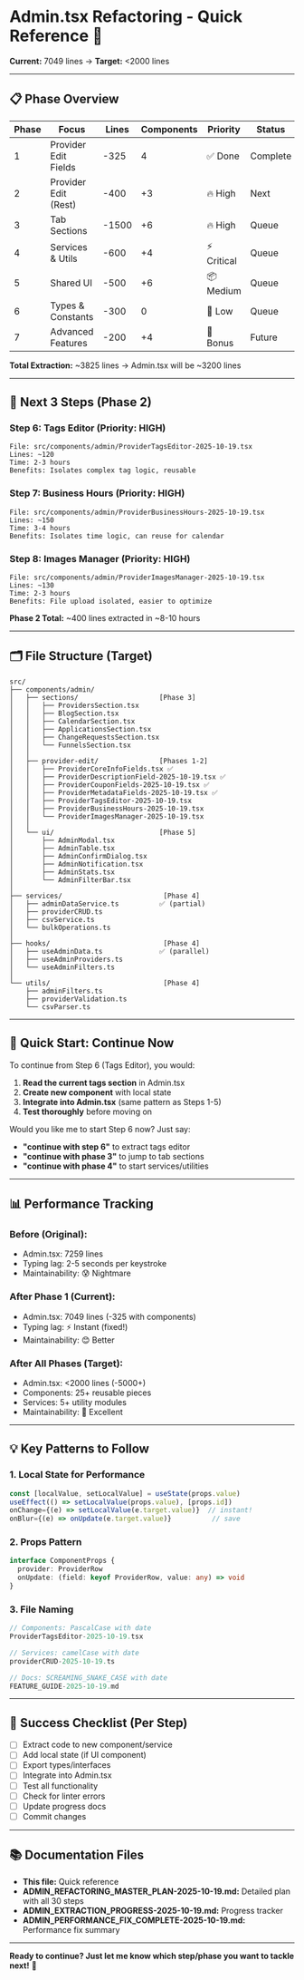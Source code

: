 # Admin.tsx Refactoring - Quick Reference 🚀

**Current:** 7049 lines → **Target:** <2000 lines

---

## 📋 Phase Overview

| Phase | Focus | Lines | Components | Priority | Status |
|-------|-------|-------|------------|----------|--------|
| 1 | Provider Edit Fields | -325 | 4 | ✅ Done | Complete |
| 2 | Provider Edit (Rest) | -400 | +3 | 🔥 High | Next |
| 3 | Tab Sections | -1500 | +6 | 🔥 High | Queue |
| 4 | Services & Utils | -600 | +4 | ⚡ Critical | Queue |
| 5 | Shared UI | -500 | +6 | 📦 Medium | Queue |
| 6 | Types & Constants | -300 | 0 | 📝 Low | Queue |
| 7 | Advanced Features | -200 | +4 | 🎁 Bonus | Future |

**Total Extraction:** ~3825 lines → Admin.tsx will be ~3200 lines

---

## 🎯 Next 3 Steps (Phase 2)

### Step 6: Tags Editor (Priority: HIGH)
```
File: src/components/admin/ProviderTagsEditor-2025-10-19.tsx
Lines: ~120
Time: 2-3 hours
Benefits: Isolates complex tag logic, reusable
```

### Step 7: Business Hours (Priority: HIGH)
```
File: src/components/admin/ProviderBusinessHours-2025-10-19.tsx
Lines: ~150
Time: 3-4 hours
Benefits: Isolates time logic, can reuse for calendar
```

### Step 8: Images Manager (Priority: HIGH)
```
File: src/components/admin/ProviderImagesManager-2025-10-19.tsx
Lines: ~130
Time: 2-3 hours
Benefits: File upload isolated, easier to optimize
```

**Phase 2 Total:** ~400 lines extracted in ~8-10 hours

---

## 🗂️ File Structure (Target)

```
src/
├── components/admin/
│   ├── sections/                    [Phase 3]
│   │   ├── ProvidersSection.tsx
│   │   ├── BlogSection.tsx
│   │   ├── CalendarSection.tsx
│   │   ├── ApplicationsSection.tsx
│   │   ├── ChangeRequestsSection.tsx
│   │   └── FunnelsSection.tsx
│   │
│   ├── provider-edit/               [Phases 1-2]
│   │   ├── ProviderCoreInfoFields.tsx ✅
│   │   ├── ProviderDescriptionField-2025-10-19.tsx ✅
│   │   ├── ProviderCouponFields-2025-10-19.tsx ✅
│   │   ├── ProviderMetadataFields-2025-10-19.tsx ✅
│   │   ├── ProviderTagsEditor-2025-10-19.tsx
│   │   ├── ProviderBusinessHours-2025-10-19.tsx
│   │   └── ProviderImagesManager-2025-10-19.tsx
│   │
│   └── ui/                          [Phase 5]
│       ├── AdminModal.tsx
│       ├── AdminTable.tsx
│       ├── AdminConfirmDialog.tsx
│       ├── AdminNotification.tsx
│       ├── AdminStats.tsx
│       └── AdminFilterBar.tsx
│
├── services/                         [Phase 4]
│   ├── adminDataService.ts          ✅ (partial)
│   ├── providerCRUD.ts
│   ├── csvService.ts
│   └── bulkOperations.ts
│
├── hooks/                            [Phase 4]
│   ├── useAdminData.ts              ✅ (parallel)
│   ├── useAdminProviders.ts
│   └── useAdminFilters.ts
│
└── utils/                            [Phase 4]
    ├── adminFilters.ts
    ├── providerValidation.ts
    └── csvParser.ts
```

---

## 🏃 Quick Start: Continue Now

To continue from Step 6 (Tags Editor), you would:

1. **Read the current tags section** in Admin.tsx
2. **Create new component** with local state
3. **Integrate into Admin.tsx** (same pattern as Steps 1-5)
4. **Test thoroughly** before moving on

Would you like me to start Step 6 now? Just say:
- **"continue with step 6"** to extract tags editor
- **"continue with phase 3"** to jump to tab sections
- **"continue with phase 4"** to start services/utilities

---

## 📊 Performance Tracking

### Before (Original):
- Admin.tsx: 7259 lines
- Typing lag: 2-5 seconds per keystroke
- Maintainability: 😰 Nightmare

### After Phase 1 (Current):
- Admin.tsx: 7049 lines (-325 with components)
- Typing lag: ⚡ Instant (fixed!)
- Maintainability: 😊 Better

### After All Phases (Target):
- Admin.tsx: <2000 lines (-5000+)
- Components: 25+ reusable pieces
- Services: 5+ utility modules
- Maintainability: 🎉 Excellent

---

## 💡 Key Patterns to Follow

### 1. Local State for Performance
```typescript
const [localValue, setLocalValue] = useState(props.value)
useEffect(() => setLocalValue(props.value), [props.id])
onChange={(e) => setLocalValue(e.target.value)}  // instant!
onBlur={(e) => onUpdate(e.target.value)}          // save
```

### 2. Props Pattern
```typescript
interface ComponentProps {
  provider: ProviderRow
  onUpdate: (field: keyof ProviderRow, value: any) => void
}
```

### 3. File Naming
```typescript
// Components: PascalCase with date
ProviderTagsEditor-2025-10-19.tsx

// Services: camelCase with date
providerCRUD-2025-10-19.ts

// Docs: SCREAMING_SNAKE_CASE with date
FEATURE_GUIDE-2025-10-19.md
```

---

## 🎯 Success Checklist (Per Step)

- [ ] Extract code to new component/service
- [ ] Add local state (if UI component)
- [ ] Export types/interfaces
- [ ] Integrate into Admin.tsx
- [ ] Test all functionality
- [ ] Check for linter errors
- [ ] Update progress docs
- [ ] Commit changes

---

## 📚 Documentation Files

- **This file:** Quick reference
- **ADMIN_REFACTORING_MASTER_PLAN-2025-10-19.md:** Detailed plan with all 30 steps
- **ADMIN_EXTRACTION_PROGRESS-2025-10-19.md:** Progress tracker
- **ADMIN_PERFORMANCE_FIX_COMPLETE-2025-10-19.md:** Performance fix summary

---

**Ready to continue? Just let me know which step/phase you want to tackle next!** 🚀


